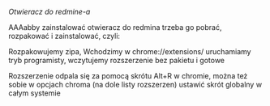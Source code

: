*Otwieracz do redmine-a*


AAAabby zainstalować otwieracz do redmina trzeba go pobrać, rozpakować i zainstalować, czyli:  

Rozpakowujemy zipa, Wchodzimy w chrome://extensions/  uruchamiamy tryb programisty, wczytujemy rozszerzenie bez pakietu i gotowe

Rozszerzenie odpala się za pomocą skrótu Alt+R w chromie, można też sobie w opcjach chroma (na dole listy rozszerzen) ustawić skrót globalny w całym systemie